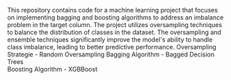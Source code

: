 This repository contains code for a machine learning project that focuses on implementing bagging and boosting algorithms to address an imbalance problem in the target column. The project utilizes oversampling techniques to balance the distribution of classes in the dataset. The oversampling and ensemble techniques significantly improve the model's ability to handle class imbalance, leading to better predictive performance.
Oversampling Strategie - Random Oversampling
Bagging Algorithm - Bagged Decision Trees  
Boosting Algorithm - XGBBoost
